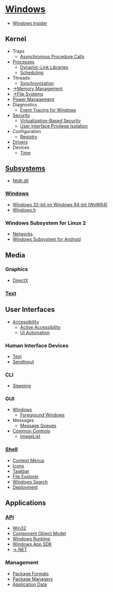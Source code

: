 # [Windows](Windows.md)
- [Windows Insider](Windows/Insider.md)

## Kernel
- Traps
  - [Asynchronous Procedure Calls](Kernel/Traps/Asynchronous%20Procedure%20Calls.md)
- [Processes](Kernel/Processes/README.md)
  - [Dynamic-Link Libraries](Kernel/Processes/DLLs/README.md)
  - [Scheduling](Kernel/Processes/Scheduling/README.md)
- Threads
  - [Synchronization](Kernel/Threads/Sync/README.md)
- [→Memory Management](https://github.com/Chaoses-Ib/InformationSystems#memory-management)
- [→File Systems](https://github.com/Chaoses-Ib/InformationSystems#file-systems)
- [Power Management](Kernel/Power/README.md)
- Diagnostics
  - [Event Tracing for Windows](Kernel/Diagnostics/ETW/README.md)
- [Security](Kernel/Security/README.md)
  - [Virtualization-Based Security](Kernel/Security/Virtualization.md)
  - [User Interface Privilege Isolation](Kernel/Security/UIPI.md)
- Configuration
  - [Registry](Kernel/Configuration/Registry/README.md)
- [Drivers](Kernel/Drivers/README.md)
- Devices
  - [Time](Kernel/Devices/Time/README.md)

## [Subsystems](Subsystems/README.md)
- [Ntdll.dll](Subsystems/Ntdll.dll.md)

### [Windows](Subsystems/Windows/README.md)
- [Windows 32-bit on Windows 64-bit (WoW64)](Subsystems/Windows/WoW64.md)
- [Windows.h](Subsystems/Windows/Windows.h.md)

### Windows Subsystem for Linux 2
- [Networks](Subsystems/WSL%202/Networks.md)
- [Windows Subsystem for Android](Subsystems/WSL%202/WSA.md)

## Media
### Graphics
- [DirectX](Media/Graphics/DirectX/README.md)

### [Text](Media/Text/README.md)

## User Interfaces
- [Accessibility](UI/Accessibility/README.md)
  - [Active Accessibility](UI/Accessibility/Active.md)
  - [UI Automation](UI/Accessibility/Automation/README.md)

### Human Interface Devices
- [Text](UI/HID/Text/README.md)
- [SendInput](UI/HID/SendInput.md)

### CLI
- [Sleeping](UI/CLI/Sleeping.md)

### GUI
- [Windows](UI/GUI/Windows/README.md)
  - [Foreground Windows](UI/GUI/Windows/Foreground.md)
- Messages
  - [Message Queues](UI/GUI/Messages/Queues.md)
- [Common Controls](UI/GUI/Controls/README.md)
  - [ImageList](UI/GUI/Controls/ImageList.md)

### [Shell](UI/Shell/README.md)
- [Context Menus](UI/Shell/Menus/README.md)
- [Icons](UI/Shell/Icons/README.md)
- [Taskbar](UI/Shell/Taskbar/README.md)
- [File Explorer](UI/Shell/Explorer/README.md)
- [Windows Search](UI/Shell/Search.md)
- [Deployment](UI/Shell/Deployment.md)

## Applications
### [API](Applications/API/README.md)
- [Win32](Applications/API/Win32/README.md)
- [Component Object Model](Applications/API/COM/README.md)
- [Windows Runtime](Applications/API/WinRT/README.md)
- [Windows App SDK](Applications/API/AppSDK/README.md)
- [→.NET](https://github.com/Chaoses-Ib/.NET)

### Management
- [Package Formats](Applications/Management/Package%20Formats.md)
- [Package Managers](Applications/Management/Package%20Managers.md)
- [Application Data](Applications/Management/Data.md)